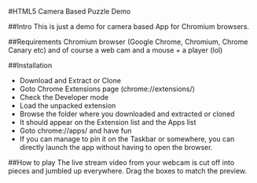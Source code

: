 #HTML5 Camera Based Puzzle Demo

##Intro
This is just a demo for camera based App for Chromium browsers. 

##Requirements
Chromium browser (Google Chrome, Chromium, Chrome Canary etc)
and of course a web cam and a mouse + a player (lol)

##Installation
-	Download and Extract or Clone
-	Goto Chrome Extensions page (chrome://extensions/)
-	Check the Developer mode
-	Load the unpacked extension
-	Browse the folder where you downloaded and extracted or cloned
-	It should appear on the Extension list and the Apps list
-	Goto chrome://apps/ and have fun
-	If you can manage to pin it on the Taskbar or somewhere, you can directly launch the app without having to open the browser.

##How to play
The live stream video from your webcam is cut off into pieces and jumbled up everywhere. Drag the boxes to match the preview. 
